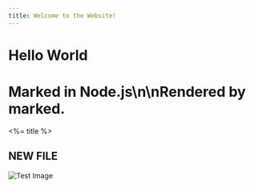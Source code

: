 ```yaml
---
title: Welcome to the Website!
---
```

# Hello World

# Marked in Node.js\n\nRendered by **marked**.

<%= title %>

## NEW FILE
![Test Image](./img/pexels-athena-2994342.jpg)

